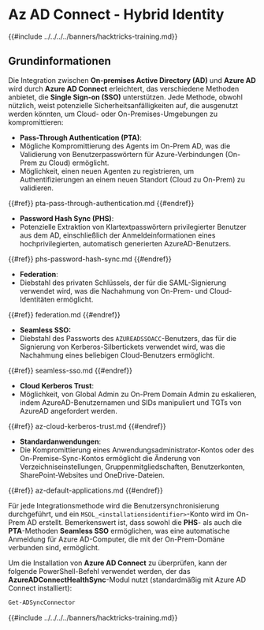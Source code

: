 # Az AD Connect - Hybrid Identity

{{#include ../../../../banners/hacktricks-training.md}}

## Grundinformationen

Die Integration zwischen **On-premises Active Directory (AD)** und **Azure AD** wird durch **Azure AD Connect** erleichtert, das verschiedene Methoden anbietet, die **Single Sign-on (SSO)** unterstützen. Jede Methode, obwohl nützlich, weist potenzielle Sicherheitsanfälligkeiten auf, die ausgenutzt werden könnten, um Cloud- oder On-Premises-Umgebungen zu kompromittieren:

- **Pass-Through Authentication (PTA)**:
- Mögliche Kompromittierung des Agents im On-Prem AD, was die Validierung von Benutzerpasswörtern für Azure-Verbindungen (On-Prem zu Cloud) ermöglicht.
- Möglichkeit, einen neuen Agenten zu registrieren, um Authentifizierungen an einem neuen Standort (Cloud zu On-Prem) zu validieren.

{{#ref}}
pta-pass-through-authentication.md
{{#endref}}

- **Password Hash Sync (PHS)**:
- Potenzielle Extraktion von Klartextpasswörtern privilegierter Benutzer aus dem AD, einschließlich der Anmeldeinformationen eines hochprivilegierten, automatisch generierten AzureAD-Benutzers.

{{#ref}}
phs-password-hash-sync.md
{{#endref}}

- **Federation**:
- Diebstahl des privaten Schlüssels, der für die SAML-Signierung verwendet wird, was die Nachahmung von On-Prem- und Cloud-Identitäten ermöglicht.

{{#ref}}
federation.md
{{#endref}}

- **Seamless SSO:**
- Diebstahl des Passworts des `AZUREADSSOACC`-Benutzers, das für die Signierung von Kerberos-Silbertickets verwendet wird, was die Nachahmung eines beliebigen Cloud-Benutzers ermöglicht.

{{#ref}}
seamless-sso.md
{{#endref}}

- **Cloud Kerberos Trust**:
- Möglichkeit, von Global Admin zu On-Prem Domain Admin zu eskalieren, indem AzureAD-Benutzernamen und SIDs manipuliert und TGTs von AzureAD angefordert werden.

{{#ref}}
az-cloud-kerberos-trust.md
{{#endref}}

- **Standardanwendungen**:
- Die Kompromittierung eines Anwendungsadministrator-Kontos oder des On-Premise-Sync-Kontos ermöglicht die Änderung von Verzeichniseinstellungen, Gruppenmitgliedschaften, Benutzerkonten, SharePoint-Websites und OneDrive-Dateien.

{{#ref}}
az-default-applications.md
{{#endref}}

Für jede Integrationsmethode wird die Benutzersynchronisierung durchgeführt, und ein `MSOL_<installationsidentifier>`-Konto wird im On-Prem AD erstellt. Bemerkenswert ist, dass sowohl die **PHS**- als auch die **PTA**-Methoden **Seamless SSO** ermöglichen, was eine automatische Anmeldung für Azure AD-Computer, die mit der On-Prem-Domäne verbunden sind, ermöglicht.

Um die Installation von **Azure AD Connect** zu überprüfen, kann der folgende PowerShell-Befehl verwendet werden, der das **AzureADConnectHealthSync**-Modul nutzt (standardmäßig mit Azure AD Connect installiert):
```powershell
Get-ADSyncConnector
```
{{#include ../../../../banners/hacktricks-training.md}}
